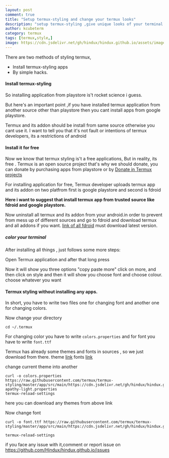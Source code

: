```yaml
---
layout: post
comment: true
title: "Setup termux-styling and change your termux looks"
description: "setup termux-styling ,give unique looks of your terminal , setup termux-styling for free and change font and color with script"
author: kcubeterm
category: termux
tags: [termux,style,]
image: https://cdn.jsdelivr.net/gh/hindux/hindux.github.io/assets/images/style.jpg
---
```

There are two methods of styling termux,
* Install termux-styling apps
* By simple hacks.

#### Install termux-styling
So installing application from playstore is't rocket science i guess.


But here's an important point ,if you have installed termux application from another source other than playstore then you cant install apps from google playstore.

Termux and its addon should be install from same source otherwise you cant use it.
I want to tell you that it's not fault or intentions of termux developers, its a restrictions of android 

#### Install it for free
Now we know that termux styling is't a free applications, But in reality, its free
. Termux is an open source project that's why we should donate, you can donate by purchasing apps from playstore
or by [Donate in Termux projects](https://termux.com/donate.html)

For installing application for free, Termux developer uploads termux app and its addon on two platfrom first is google playstore and second is fdroid


**Here i want to suggest that install termux app from trusted source like fdroid and google playstore.**

Now uninstall all termux and its addon from your android.in order to  prevent from mess up of different sources
and go to fdroid and download termux and all addons if you want.
[ link of all fdroid](https://search.f-droid.org/?q=Termux&lang=en) must download latest version.

##### color your terminal
After installing all things , just follows some more steps:


Open Termux application and after that long press

Now it will show you three options "copy paste more"
click on more, and then click on style and then it will show you choose font and choose colour.
 choose whatever you want


#### Termux styling without installing any apps.
In short, you have to write two files one for changing font and another one for changing colors.

Now change your directory 
```
cd ~/.termux
```
For changing color you have to write `colors.properties` and for font you have to write `font.ttf`

Termux has already some themes and fonts in sources , so we just download from there.
theme [link](https://github.com/termux/termux-styling/tree/master/app/src/main/https://cdn.jsdelivr.net/gh/hindux/hindux.github.io/assets/colors)
fonts [link](https://github.com/termux/termux-styling/tree/master/app/src/main/https://cdn.jsdelivr.net/gh/hindux/hindux.github.io/assets/fonts)

change current theme into another
```
curl -o colors.properties https://raw.githubusercontent.com/termux/termux-styling/master/app/src/main/https://cdn.jsdelivr.net/gh/hindux/hindux.github.io/assets/colors/base16-apathy-light.properties
termux-reload-settings

```
here you can download any themes from above link

Now change font
```
curl -o font.ttf https://raw.githubusercontent.com/termux/termux-styling/master/app/src/main/https://cdn.jsdelivr.net/gh/hindux/hindux.github.io/assets/fonts/Go.ttf

termux-reload-settings
```

if you face any issue with it,comment or report issue on https://github.com/Hindux/hindux.github.io/issues

